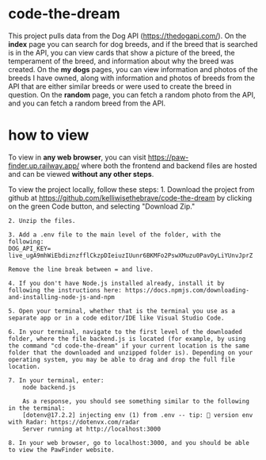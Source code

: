 # code-the-dream
This project pulls data from the Dog API (https://thedogapi.com/).
On the **index** page you can search for dog breeds, and if the breed that is searched is in the API, you can view cards that show a picture of the breed, the temperament of the breed, and information about why the breed was created. On the **my dogs** pages, you can view information and photos of the breeds I have owned, along with information and photos of breeds from the API that are either similar breeds or were used to create the breed in question. On the **random** page, you can fetch a random photo from the API, and you can fetch a random breed from the API.


# how to view

To view in **any web browser**, you can visit https://paw-finder.up.railway.app/ where both the frontend and backend files are hosted and can be viewed **without any other steps**.

To view the project locally, follow these steps:
    1. Download the project from github at https://github.com/kelliwisethebrave/code-the-dream by clicking on the green Code button, and selecting "Download Zip."
    
    2. Unzip the files.
    
    3. Add a .env file to the main level of the folder, with the following:
    DOG_API_KEY=
    live_ugA9mhWiEbdiznzfflCkzpDIeiuzIUunr6BKMFo2PswXMuzu0PavOyLiYUnvJprZ

    Remove the line break between = and live.

    4. If you don't have Node.js installed already, install it by following the instructions here: https://docs.npmjs.com/downloading-and-installing-node-js-and-npm
    
    5. Open your terminal, whether that is the terminal you use as a separate app or in a code editor/IDE like Visual Studio Code.

    6. In your terminal, navigate to the first level of the downloaded folder, where the file backend.js is located (for example, by using the command "cd code-the-dream" if your current location is the same folder that the downloaded and unzipped folder is). Depending on your operating system, you may be able to drag and drop the full file location.
    
    7. In your terminal, enter:
        node backend.js

        As a response, you should see something similar to the following in the terminal:
        [dotenv@17.2.2] injecting env (1) from .env -- tip: 📡 version env with Radar: https://dotenvx.com/radar
        Server running at http://localhost:3000

    8. In your web browser, go to localhost:3000, and you should be able to view the PawFinder website.



